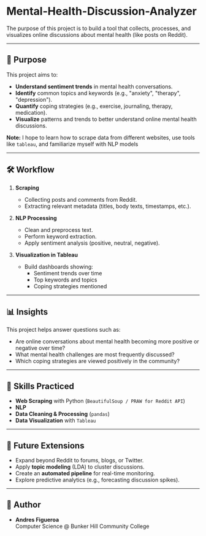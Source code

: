 # Mental-Health-Discussion-Analyzer
The purpose of this project is to build a tool that collects, processes, and visualizes online discussions about mental health (like posts on Reddit).

---

## 🎯 Purpose
This project aims to:
- **Understand sentiment trends** in mental health conversations.
- **Identify** common topics and keywords (e.g., "anxiety", "therapy", "depression").
- **Quantify** coping strategies (e.g., exercise, journaling, therapy, medication).
- **Visualize** patterns and trends to better understand online mental health discussions.

**Note:** I hope to learn how to scrape data from different websites, use tools like `tableau`, and familiarize myself with NLP models

---

## 🛠️ Workflow
1. **Scraping**  
   - Collecting posts and comments from Reddit.  
   - Extracting relevant metadata (titles, body texts, timestamps, etc.).  

2. **NLP Processing**  
   - Clean and preprocess text.  
   - Perform keyword extraction.  
   - Apply sentiment analysis (positive, neutral, negative).  

3. **Visualization in Tableau**  
   - Build dashboards showing:  
     - Sentiment trends over time  
     - Top keywords and topics  
     - Coping strategies mentioned   

---

## 📊 Insights
This project helps answer questions such as:
- Are online conversations about mental health becoming more positive or negative over time?  
- What mental health challenges are most frequently discussed?  
- Which coping strategies are viewed positively in the community?   

---

## 🚀 Skills Practiced
- **Web Scraping** with Python (`BeautifulSoup / PRAW for Reddit API`)  
- **NLP** 
- **Data Cleaning & Processing** (`pandas`)  
- **Data Visualization** with `Tableau`   

---

## 📌 Future Extensions
- Expand beyond Reddit to forums, blogs, or Twitter.  
- Apply **topic modeling** (LDA) to cluster discussions.  
- Create an **automated pipeline** for real-time monitoring.  
- Explore predictive analytics (e.g., forecasting discussion spikes).  

---

## 👤 Author
- **Andres Figueroa**  
  Computer Science @ Bunker Hill Community College
